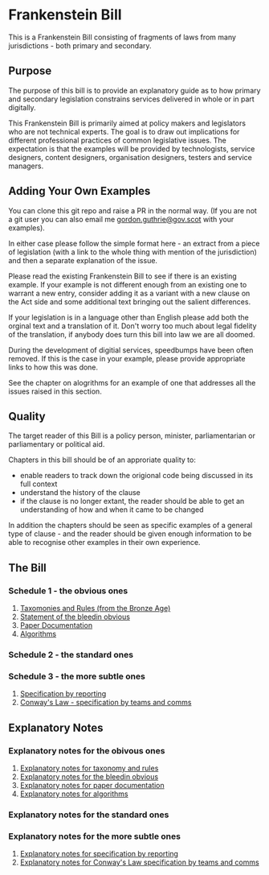 # Frankenstein Bill

This is a Frankenstein Bill consisting of fragments of laws from many jurisdictions - both primary and secondary.

## Purpose

The purpose of this bill is to provide an explanatory guide as to how primary and secondary legislation constrains services delivered in whole or in part digitally.

This Frankenstein Bill is primarily aimed at policy makers and legislators who are not technical experts. The goal is to draw out implications for different professional practices of common legislative issues. The expectation is that the examples will be provided by technologists, service designers, content designers, organisation designers, testers and service managers.

## Adding Your Own Examples

You can clone this git repo and raise a PR in the normal way. (If you are not a git user you can also email me gordon.guthrie@gov.scot with your examples).

In either case please follow the simple format here - an extract from a piece of legislation (with a link to the whole thing with mention of the jurisdiction) and then a separate explanation of the issue.

Please read the existing Frankenstein Bill to see if there is an existing example. If your example is not different enough from an existing one to warrant a new entry, consider adding it as a variant with a new clause on the Act side and some additional text bringing out the salient differences.

If your legislation is in a language other than English please add both the orginal text and a translation of it. Don't worry too much about legal fidelity of the translation, if anybody does turn this bill into law we are all doomed.

During the development of digitial services, speedbumps have been often removed. If this is the case in your example, please provide appropriate links to how this was done.

See the chapter on alogrithms for an example of one that addresses all the issues raised in this section.

## Quality

The target reader of this Bill is a policy person, minister, parliamentarian or parliamentary or political aid.

Chapters in this bill should be of an approriate quality to:

* enable readers to track down the origional code being discussed in its full context
* understand the history of the clause
* if the clause is no longer extant, the reader should be able to get an understanding of how and when it came to be changed

In addition the chapters should be seen as specific examples of a general type of clause - and the reader should be given enough information to be able to recognise other examples in their own experience.

## The Bill

### Schedule 1 - the obvious ones

1. [Taxomonies and Rules (from the Bronze Age)](./bill/taxonomy_and_rules.html)
2. [Statement of the bleedin obvious](./bill/the_bleeding_obvious.html)
1. [Paper Documentation](./bill/paper_documentation.html)
1. [Algorithms](./bill/algorithms.html)

### Schedule 2 - the standard ones

### Schedule 3 - the more subtle ones

1. [Specification by reporting](./bill/specification_by_reporting.html)
1. [Conway's Law - specification by teams and comms](./bill/conways_law_specification_by_teams_and_comms.html)

## Explanatory Notes

### Explanatory notes for the obivous ones

1. [Explanatory notes for taxonomy and rules](./explanatory_notes/explanatory_notes_for_taxonomy_and_rules.html)
1. [Explanatory notes for the bleedin obvious](./explanatory_notes/explanatory_notes_for_the_bleeding_obvious.html)
1. [Explanatory notes for paper documentation](./explanatory_notes/explanatory_notes_for_paper_documentation.html)
1. [Explanatory notes for algorithms](./explanatory_notes/explanatory_notes_for_algorithms.html)

### Explanatory notes for the standard ones

### Explanatory notes for the more subtle ones

1. [Explanatory notes for specification by reporting](./explanatory_notes/explanatory_notes_for_specification_by_reporting.html)
1. [Explanatory notes for Conway's Law specification by teams and comms](./explanatory_notes/explanatory_notes_for_conways_law_specification_by_teams_and_comms.html)
